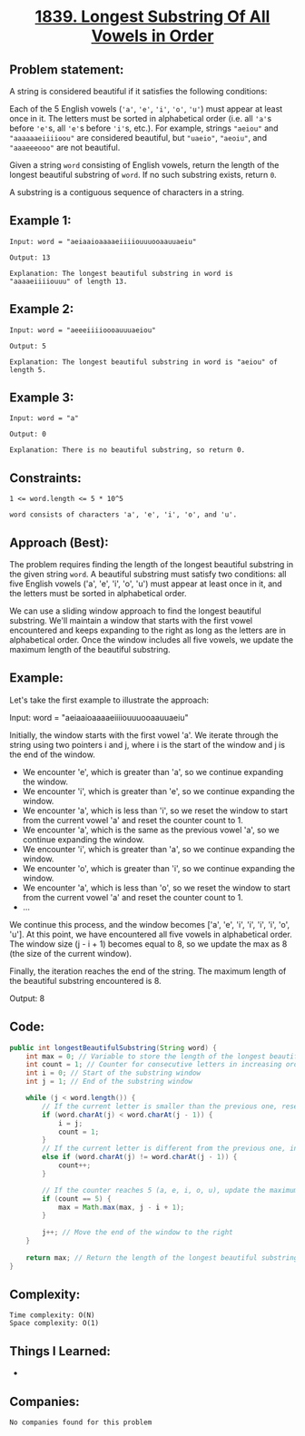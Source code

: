 <h1 align="center"><a href="https://leetcode.com/problems/longest-substring-of-all-vowels-in-order/" target="_blank">1839. Longest Substring Of All Vowels in Order</a></h1>

## Problem statement:
A string is considered beautiful if it satisfies the following conditions:

Each of the 5 English vowels (`'a'`, `'e'`, `'i'`, `'o'`, `'u'`) must appear at least once in it.
The letters must be sorted in alphabetical order (i.e. all `'a'`s before `'e'`s, all `'e'`s before `'i'`s, etc.).
For example, strings `"aeiou"` and `"aaaaaaeiiiioou"` are considered beautiful, but `"uaeio"`, `"aeoiu"`, and `"aaaeeeooo"` are not beautiful.

Given a string `word` consisting of English vowels, return the length of the longest beautiful substring of `word`. If no such substring exists, return `0`.

A substring is a contiguous sequence of characters in a string.


## Example 1:

```
Input: word = "aeiaaioaaaaeiiiiouuuooaauuaeiu"

Output: 13

Explanation: The longest beautiful substring in word is "aaaaeiiiiouuu" of length 13.
```

## Example 2:

```
Input: word = "aeeeiiiioooauuuaeiou"

Output: 5

Explanation: The longest beautiful substring in word is "aeiou" of length 5.
```


## Example 3:

```
Input: word = "a"

Output: 0

Explanation: There is no beautiful substring, so return 0.
```


## Constraints:

```
1 <= word.length <= 5 * 10^5

word consists of characters 'a', 'e', 'i', 'o', and 'u'.
```


 

## Approach (Best):

The problem requires finding the length of the longest beautiful substring in the given string `word`. A beautiful substring must satisfy two conditions: all five English vowels ('a', 'e', 'i', 'o', 'u') must appear at least once in it, and the letters must be sorted in alphabetical order.

We can use a sliding window approach to find the longest beautiful substring. We'll maintain a window that starts with the first vowel encountered and keeps expanding to the right as long as the letters are in alphabetical order. Once the window includes all five vowels, we update the maximum length of the beautiful substring.

## Example:

Let's take the first example to illustrate the approach:

Input: word = "aeiaaioaaaaeiiiiouuuooaauuaeiu"

Initially, the window starts with the first vowel 'a'. We iterate through the string using two pointers i and j, where i is the start of the window and j is the end of the window.

- We encounter 'e', which is greater than 'a', so we continue expanding the window.
- We encounter 'i', which is greater than 'e', so we continue expanding the window.
- We encounter 'a', which is less than 'i', so we reset the window to start from the current vowel 'a' and reset the counter count to 1.
- We encounter 'a', which is the same as the previous vowel 'a', so we continue expanding the window.
- We encounter 'i', which is greater than 'a', so we continue expanding the window.
- We encounter 'o', which is greater than 'i', so we continue expanding the window.
- We encounter 'a', which is less than 'o', so we reset the window to start from the current vowel 'a' and reset the counter count to 1.
- ...

We continue this process, and the window becomes ['a', 'e', 'i', 'i', 'i', 'i', 'o', 'u']. At this point, we have encountered all five vowels in alphabetical order. The window size (j - i + 1) becomes equal to 8, so we update the max as 8 (the size of the current window).

Finally, the iteration reaches the end of the string. The maximum length of the beautiful substring encountered is 8.

Output: 8




## Code: 

```java
public int longestBeautifulSubstring(String word) {
    int max = 0; // Variable to store the length of the longest beautiful substring
    int count = 1; // Counter for consecutive letters in increasing order
    int i = 0; // Start of the substring window
    int j = 1; // End of the substring window

    while (j < word.length()) {
        // If the current letter is smaller than the previous one, reset the window to start from the current letter
        if (word.charAt(j) < word.charAt(j - 1)) {
            i = j;
            count = 1;
        } 
        // If the current letter is different from the previous one, increment the counter
        else if (word.charAt(j) != word.charAt(j - 1)) {
            count++;
        }

        // If the counter reaches 5 (a, e, i, o, u), update the maximum length of beautiful substring
        if (count == 5) {
            max = Math.max(max, j - i + 1);
        }
        
        j++; // Move the end of the window to the right
    }
    
    return max; // Return the length of the longest beautiful substring
}
```







## Complexity:

```
Time complexity: O(N)
Space complexity: O(1)
```

## Things I Learned:

- 
  


## Companies:

```
No companies found for this problem
```





